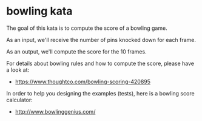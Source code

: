 # bowling kata

The goal of this kata is to compute the score of a bowling game.

As an input, we'll receive the number of pins knocked down for each frame.

As an output, we'll compute the score for the 10 frames.


For details about bowling rules and how to compute the score, please have a look at:
- https://www.thoughtco.com/bowling-scoring-420895


In order to help you designing the examples (tests), here is a bowling score calculator:
- http://www.bowlinggenius.com/
